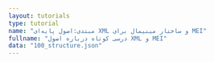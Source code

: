 ```yaml
---
layout: tutorials
type: tutorial
name: "مبتدی:اصول پایه‌ای XML و ساختار مینیمال برای MEI"
fullname: "درسی کوتاه درباره اصول XML و MEI"
data: "100_structure.json"
---
```

